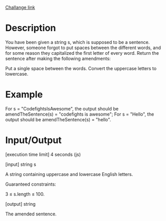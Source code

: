 [Challange link](https://codefights.com/interview-practice/task/yXDg4rAk9ooEjLjdj/description)
# Description
You have been given a string s, which is supposed to be a sentence. However, someone forgot to put spaces between the different words, and for some reason they capitalized the first letter of every word. Return the sentence after making the following amendments:

Put a single space between the words.
Convert the uppercase letters to lowercase.
# Example

For s = "CodefightsIsAwesome", the output should be
amendTheSentence(s) = "codefights is awesome";
For s = "Hello", the output should be
amendTheSentence(s) = "hello".
# Input/Output

[execution time limit] 4 seconds (js)

[input] string s

A string containing uppercase and lowercase English letters.

Guaranteed constraints:

3 ≤ s.length ≤ 100.

[output] string

The amended sentence.